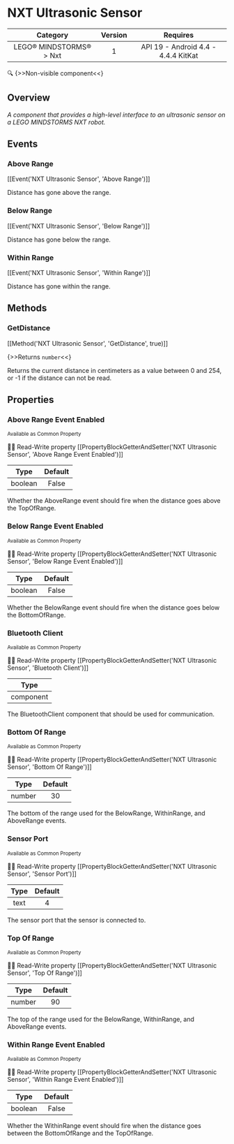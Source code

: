 # NXT Ultrasonic Sensor

| Category | Version | Requires |
|:--------:|:-------:|:--------:|
|LEGO® MINDSTORMS® > Nxt|1|API 19 - Android 4.4 - 4.4.4 KitKat|

:mag: {>>Non-visible component<<}

## Overview

_A component that provides a high-level interface to an ultrasonic sensor on a LEGO MINDSTORMS NXT robot._

## Events

### Above Range

[[Event('NXT Ultrasonic Sensor', 'Above Range')]]

Distance has gone above the range.

### Below Range

[[Event('NXT Ultrasonic Sensor', 'Below Range')]]

Distance has gone below the range.

### Within Range

[[Event('NXT Ultrasonic Sensor', 'Within Range')]]

Distance has gone within the range.

## Methods

### GetDistance

[[Method('NXT Ultrasonic Sensor', 'GetDistance', true)]]

{>>Returns `number`<<}

Returns the current distance in centimeters as a value between 0 and 254, or -1 if the distance can not be read.

## Properties

### Above Range Event Enabled

<small>Available as Common Property</small>

:eyes::pencil: Read-Write property
[[PropertyBlockGetterAndSetter('NXT Ultrasonic Sensor', 'Above Range Event Enabled')]]

| Type | Default |
|:----:|:-------:|
|boolean|False|

Whether the AboveRange event should fire when the distance goes above the TopOfRange.

### Below Range Event Enabled

<small>Available as Common Property</small>

:eyes::pencil: Read-Write property
[[PropertyBlockGetterAndSetter('NXT Ultrasonic Sensor', 'Below Range Event Enabled')]]

| Type | Default |
|:----:|:-------:|
|boolean|False|

Whether the BelowRange event should fire when the distance goes below the BottomOfRange.

### Bluetooth Client

<small>Available as Common Property</small>

:eyes::pencil: Read-Write property
[[PropertyBlockGetterAndSetter('NXT Ultrasonic Sensor', 'Bluetooth Client')]]

| Type |
|:----:|
|component|

The BluetoothClient component that should be used for communication.

### Bottom Of Range

<small>Available as Common Property</small>

:eyes::pencil: Read-Write property
[[PropertyBlockGetterAndSetter('NXT Ultrasonic Sensor', 'Bottom Of Range')]]

| Type | Default |
|:----:|:-------:|
|number|30|

The bottom of the range used for the BelowRange, WithinRange, and AboveRange events.

### Sensor Port

<small>Available as Common Property</small>

:eyes::pencil: Read-Write property
[[PropertyBlockGetterAndSetter('NXT Ultrasonic Sensor', 'Sensor Port')]]

| Type | Default |
|:----:|:-------:|
|text|4|

The sensor port that the sensor is connected to.

### Top Of Range

<small>Available as Common Property</small>

:eyes::pencil: Read-Write property
[[PropertyBlockGetterAndSetter('NXT Ultrasonic Sensor', 'Top Of Range')]]

| Type | Default |
|:----:|:-------:|
|number|90|

The top of the range used for the BelowRange, WithinRange, and AboveRange events.

### Within Range Event Enabled

<small>Available as Common Property</small>

:eyes::pencil: Read-Write property
[[PropertyBlockGetterAndSetter('NXT Ultrasonic Sensor', 'Within Range Event Enabled')]]

| Type | Default |
|:----:|:-------:|
|boolean|False|

Whether the WithinRange event should fire when the distance goes between the BottomOfRange and the TopOfRange.